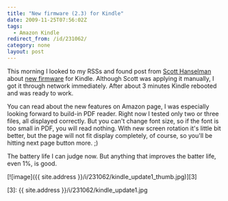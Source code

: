 ```yaml
---
title: "New firmware (2.3) for Kindle"
date: 2009-11-25T07:56:02Z
tags:
  - Amazon Kindle
redirect_from: /id/231062/
category: none
layout: post
---
```

This morning I looked to my RSSs and found post from [Scott Hanselman][1] about [new firmware][2] for Kindle. Although Scott was applying it manually, I got it through network immediately. After about 3 minutes Kindle rebooted and was ready to work.

You can read about the new features on Amazon page, I was especially looking forward to build-in PDF reader. Right now I tested only two or three files, all displayed correctly. But you can't change font size, so if the font is too small in PDF, you will read nothing. With new screen rotation it's little bit better, but the page will not fit display completely, of course, so you'll be hitting next page button more. ;)

The battery life I can judge now. But anything that improves the batter life, even 1%, is good.

[![image]({{ site.address }}/i/231062/kindle_update1_thumb.jpg)][3]

[1]: http://www.hanselman.com/blog/ScreenshotsAmazonKindle2GetsBetterBatteryLifeAndNativePDFSupport.aspx
[2]: http://www.amazon.com/gp/help/customer/display.html?nodeId=200324680
[3]: {{ site.address }}/i/231062/kindle_update1.jpg
